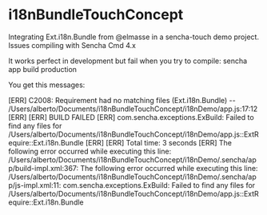 i18nBundleTouchConcept
======================

Integrating Ext.i18n.Bundle from @elmasse in a sencha-touch demo project. Issues compiling with Sencha Cmd 4.x

It works perfect in development but fail when you try to compile:
sencha app build production

You get this messages:

[ERR] C2008: Requirement had no matching files (Ext.i18n.Bundle) -- /Users/alberto/Documents/i18nBundleTouchConcept/i18nDemo/app.js:17:12
[ERR]
[ERR] BUILD FAILED
[ERR] com.sencha.exceptions.ExBuild: Failed to find any files for /Users/alberto/Documents/i18nBundleTouchConcept/i18nDemo/app.js::ExtRequire::Ext.i18n.Bundle
[ERR]
[ERR] Total time: 3 seconds
[ERR] The following error occurred while executing this line:
/Users/alberto/Documents/i18nBundleTouchConcept/i18nDemo/.sencha/app/build-impl.xml:367: The following error occurred while executing this line:
/Users/alberto/Documents/i18nBundleTouchConcept/i18nDemo/.sencha/app/js-impl.xml:11: com.sencha.exceptions.ExBuild: Failed to find any files for /Users/alberto/Documents/i18nBundleTouchConcept/i18nDemo/app.js::ExtRequire::Ext.i18n.Bundle